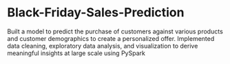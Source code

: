 # Black-Friday-Sales-Prediction
Built a model to predict the purchase of customers against various products and customer demographics to create a personalized offer. Implemented data cleaning, exploratory data analysis, and visualization to derive meaningful insights at large scale using PySpark
